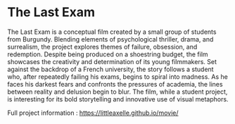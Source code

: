 # The Last Exam

The Last Exam is a conceptual film created by a small group of students from Burgundy. Blending elements of psychological thriller, drama, and surrealism, the project explores themes of failure, obsession, and redemption. Despite being produced on a shoestring budget, the film showcases the creativity and determination of its young filmmakers. Set against the backdrop of a French university, the story follows a student who, after repeatedly failing his exams, begins to spiral into madness. As he faces his darkest fears and confronts the pressures of academia, the lines between reality and delusion begin to blur. The film, while a student project, is interesting for its bold storytelling and innovative use of visual metaphors. 

Full project information : https://littleaxelle.github.io/movie/
